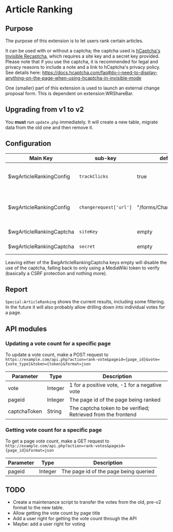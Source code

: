 # Article Ranking

## Purpose

The purpose of this extension is to let users rank certain articles.

It can be used with or without a captcha; the captcha used is [hCaptcha's
Invisible Recaptcha](https://docs.hcaptcha.com/invisible),
which requires a site key and a secret key provided.
Please note that if you use the captcha, it is recommended for legal and privacy reasons to include
a note and a link to hCaptcha's privacy policy. See details here:
https://docs.hcaptcha.com/faq#do-i-need-to-display-anything-on-the-page-when-using-hcaptcha-in-invisible-mode

One (smaller) part of this extension is used to launch an external change proposal form.
This is dependent on extension:WRShareBar.

## Upgrading from v1 to v2
You __must__ run `update.php` immediately. It will create a new table, migrate data from the old one and then remove it.

## Configuration

| Main Key                 | sub-key                | default                 | description                                    |
|--------------------------|------------------------|-------------------------|------------------------------------------------|
| $wgArticleRankingConfig  | `trackClicks`          | true                    | whether to use Google Analytics to track votes |
| $wgArticleRankingConfig  | `changerequest['url']` | "/forms/ChangeRequest/" | the location of the change request form        |
| $wgArticleRankingCaptcha | `siteKey`              | empty                   | Captcha site key                               |
| $wgArticleRankingCaptcha | `secret`               | empty                   | Captcha secret key                             |

Leaving either of the $wgArticleRankingCaptcha keys empty will disable
the use of the captcha, falling back to only using a MediaWiki token
to verify (basically a CSRF protection and nothing more).

## Report
`Special:ArticleRanking` shows the current results, including some filtering.
In the future it will also probably allow drilling down into individual votes for a page.

## API modules

### Updating a vote count for a specific page
To update a vote count, make a POST request to
`https://example.com/api.php?action=rank-vote&pageid={page_id}&vote={vote_type}&token={token}&format=json`

| Parameter    | Type    | Description                                                   |
|--------------|---------|---------------------------------------------------------------|
| vote         | Integer | 1 for a positive vote, -1 for a negative vote                 |
| pageid       | Integer | The page id of the page being ranked                          |
| captchaToken | String  | The captcha token to be verified; Retrieved from the frontend |

### Getting vote count for a specific page
To get a page vote count, make a GET request to `http://example.com/api.php?action=rank-votes&pageid={page_id}&format=json`

| Parameter  | Type    | Description                           |
|------------|---------|---------------------------------------|
| pageid     | Integer | The page id of the page being queried |


## TODO
- Create a maintenance script to transfer the votes from the old, pre-v2 format to the new table.
- Allow getting the vote count by page title
- Add a user right for getting the vote count through the API
- Maybe: add a user right for voting
